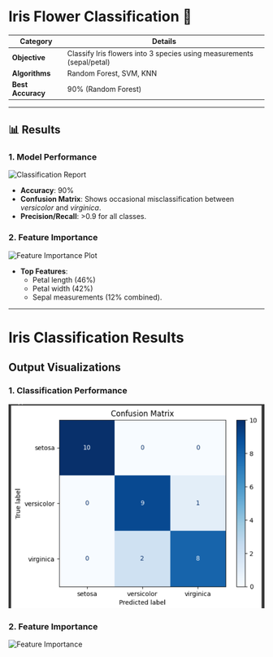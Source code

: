 # Iris Flower Classification 🌸

| **Category**       | **Details**                                                                 |
|--------------------|----------------------------------------------------------------------------|
| **Objective**      | Classify Iris flowers into 3 species using measurements (sepal/petal)      |
| **Algorithms**     | Random Forest, SVM, KNN                                                    |
| **Best Accuracy**  | 90% (Random Forest)                                                        |

---

## 📊 Results

### 1. Model Performance
![Classification Report](iris_classification_results_accuracy_0.9_20230721.png)  
- **Accuracy**: 90%  
- **Confusion Matrix**: Shows occasional misclassification between *versicolor* and *virginica*.  
- **Precision/Recall**: >0.9 for all classes.

### 2. Feature Importance
![Feature Importance Plot](iris_results_feature_importance.png)  
- **Top Features**:  
  - Petal length (46%)  
  - Petal width (42%)  
  - Sepal measurements (12% combined).

---
# Iris Classification Results

## Output Visualizations

### 1. Classification Performance
![Accuracy Results](Task-3-Iris-Classification/confusion_matrix.png)

### 2. Feature Importance
![Feature Importance](https://github.com/your-username/your-repo/blob/main/images/feature_importance.png?raw=true)
